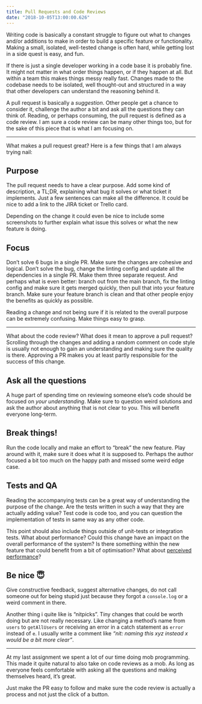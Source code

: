 ```yaml
---
title: Pull Requests and Code Reviews
date: "2018-10-05T13:00:00.626"
---
```


Writing code is basically a constant struggle to figure out what to changes and/or additions to make in order to build a specific feature or functionality. Making a small, isolated, well-tested change is often hard, while getting lost in a side quest is easy, and fun.

If there is just a single developer working in a code base it is probably fine. It might not matter in what order things happen, or if they happen at all. But within a team this makes things messy really fast. Changes made to the codebase needs to be isolated, well thought-out and structured in a way that other developers can understand the reasoning behind it.

A pull request is basically a _suggestion_. Other people get a chance to consider it, challenge the author a bit and ask all the questions they can think of. Reading, or perhaps consuming, the pull request is defined as a code review. I am sure a code review can be many other things too, but for the sake of this piece that is what I am focusing on.

---

What makes a pull request great? Here is a few things that I am always trying nail:

## Purpose
The pull request needs to have a clear purpose. Add some kind of description, a TL;DR, explaining what bug it solves or what ticket it implements. Just a few sentences can make all the difference. It could be nice to add a link to the JIRA ticket or Trello card.

Depending on the change it could even be nice to include some screenshots to further explain what issue this solves or what the new feature is doing.

## Focus
Don’t solve 6 bugs in a single PR. Make sure the changes are cohesive and logical. Don’t solve the bug, change the linting config and update all the dependencies in a single PR. Make them three separate request. And perhaps what is even better: branch out from the main branch, fix the linting config and make sure it gets merged quickly, then pull that into your feature branch. Make sure your feature branch is clean and that other people enjoy the benefits as quickly as possible.

Reading a change and not being sure if it is related to the overall purpose can be extremely confusing. Make things easy to grasp.

---

What about the code review? What does it mean to approve a pull request? Scrolling through the changes and adding a random comment on code style is usually not enough to gain an understanding and making sure the quality is there. Approving a PR makes you at least partly responsible for the success of this change.

## Ask all the questions
A huge part of spending time on reviewing someone else’s code should be focused on _your understanding_. Make sure to question weird solutions and ask the author about anything that is not clear to you. This will benefit everyone long-term.

## Break things!
Run the code locally and make an effort to “break” the new feature. Play around with it, make sure it does what it is supposed to. Perhaps the author focused a bit too much on the happy path and missed some weird edge case.

## Tests and QA
Reading the accompanying tests can be a great way of understanding the purpose of the change. Are the tests written in such a way that they are actually adding value? Test code is code too, and you can question the implementation of tests in same way as any other code.

This point should also include things outside of unit-tests or integration tests. What about performance? Could this change have an impact on the overall performance of the system? Is there something within the new feature that could benefit from a bit of optimisation? What about [perceived performance](https://en.wikipedia.org/wiki/Perceived_performance)?

## Be nice 😇
Give constructive feedback, suggest alternative changes, do not call someone out for being stupid just because they forgot a `console.log` or a weird comment in there.

Another thing i quite like is “nitpicks”. Tiny changes that could be worth doing but are not really necessary. Like changing a method’s name from `users` to `getAllUsers` or receiving an error in a catch statement as `error` instead of `e`. I usually write a comment  like _“nit: naming this xyz instead x would be a bit more clear”_.

---

At my last assignment we spent a lot of our time doing mob programming. This made it quite natural to also take on code reviews as a mob. As long as everyone feels comfortable with asking all the questions and making themselves heard, it’s great.

Just make the PR easy to follow and make sure the code review is actually a process and not just the click of a button.
